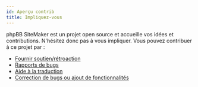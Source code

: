```yaml
---
id: Aperçu contrib
title: Impliquez-vous
---
```


phpBB SiteMaker est un projet open source et accueille vos idées et contributions. N'hésitez donc pas à vous impliquer. Vous pouvez contribuer à ce projet par :

* [Fournir soutien/rétroaction](https://www.phpbb.com/customise/db/extension/phpbb_sitemaker_2)
* [Rapports de bugs](https://github.com/blitze/phpBB-ext-sitemaker/issues)
* [Aide à la traduction](./contrib-translators.md)
* [Correction de bugs ou ajout de fonctionnalités](./contrib-pull-requests.md)